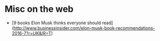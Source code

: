 
# Misc on the web

* [9 books Elon Musk thinks everyone should read] (http://www.businessinsider.com/elon-musk-book-recommendations-2016-7?r=UK&IR=T)

